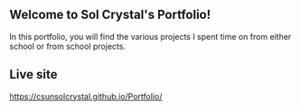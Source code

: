 ## Welcome to Sol Crystal's Portfolio!

In this portfolio, you will find the various projects I spent time on from either school or from school projects.

## Live site

https://csunsolcrystal.github.io/Portfolio/

